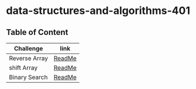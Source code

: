 # data-structures-and-algorithms-401 

## Table of Content

|Challenge | link|
|--|---|
|Reverse Array |[ReadMe](./javascript/code-challenges/reverse-array/readme.md)|
|shift Array |[ReadMe](./javascript/code-challenges/array-shift/readme.md)|
|Binary Search  |[ReadMe](./javascript/code-challenges/array-shift/readme.md)|
